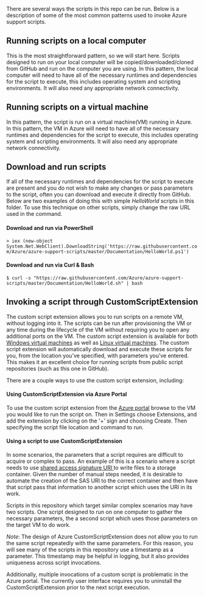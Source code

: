 There are several ways the scripts in this repo can be run. Below is a description of some of the most common patterns used to invoke Azure support scripts.

## Running scripts on a local computer
This is the most straightforward pattern, so we will start here.  Scripts designed to run on your local computer will be copied/downloaded/cloned from GitHub and run on the computer you are using.  In this pattern, the local computer will need to have all of the necessary runtimes and dependencies for the script to execute, this includes operating system and scripting environments. It will also need any appropriate network connectivity.

## Running scripts on a virtual machine
In this pattern, the script is run on a virtual machine(VM) running in Azure. In this pattern, the VM in Azure will need to have all of the necessary runtimes and dependencies for the script to execute, this includes operating system and scripting environments. It will also need any appropriate network connectivity.

## Download and run scripts
If all of the necessary runtimes and dependencies for the script to execute are present and you do not wish to make any changes or pass parameters to the script, often you can download and execute it directly from GitHub.  Below are two examples of doing this with simple *HelloWorld* scripts in this folder.  To use this technique on other scripts, simply change the raw URL used in the command.

#### Download and run via PowerShell
`> iex (new-object System.Net.WebClient).DownloadString('https://raw.githubusercontent.com/Azure/azure-support-scripts/master/Documentation/HelloWorld.ps1')`
#### Download and run via Curl & Bash
`$ curl -s "https://raw.githubusercontent.com/Azure/azure-support-scripts/master/Documentation/HelloWorld.sh" | bash`

## Invoking a script through CustomScriptExtension
The custom script extension allows you to run scripts on a remote VM, without logging into it. The scripts can be run after provisioning the VM or any time during the lifecycle of the VM without requiring you to open any additional ports on the VM. The custom script extension is available for both [Windows virtual machines](https://azure.microsoft.com/en-us/documentation/articles/virtual-machines-windows-classic-extensions-customscript/) as well as [Linux virtual machines](https://azure.microsoft.com/en-us/blog/automate-linux-vm-customization-tasks-using-customscript-extension/).  The custom script extension will automatically download and execute these scripts for you, from the location you’ve specified, with parameters you’ve entered.  This makes it an excellent choice for running scripts from public script repositories (such as this one in GitHub). 

There are a couple ways to use the custom script extension, including:

#### Using CustomScriptExtension via Azure Portal
To use the custom script extension from the [Azure portal](http://portal.azure.com) browse to the VM you would like to run the script on.  Then in Settings choose Extensions, and add the extension by clicking on the '+' sign and choosing Create.  Then specifying the script file location and command to run.

#### Using a script to use CustomScriptExtension
In some scenarios, the parameters that a script requires are difficult to acquire or complex to pass.  An example of this is a scenario where a script needs to use [shared access signature URI ](https://azure.microsoft.com/en-us/documentation/articles/storage-dotnet-shared-access-signature-part-2/) to write files to a storage container.  Given the number of manual steps needed, it is desirable to automate the creation of the SAS URI to the correct container and then have that script pass that information to another script which uses the URI in its work.

Scripts in this repository which target similar complex scenarios may have two scripts.  One script designed to run on one computer to gather the necessary parameters, the a second script which uses those parameters on the target VM to do work.


_Note_: The design of Azure CustomScriptExtension does not allow you to run the same script repeatedly with the same parameters.  For this reason, you will see many of the scripts in this repository use a timestamp as a parameter.  This timestamp may be helpful in logging, but it also provides uniqueness across script invocations.

Additionally,  multiple invocations of a custom script is  problematic in the Azure portal.  The currently user interface requires you to uninstall the CustomScriptExtension prior to the next script execution.


